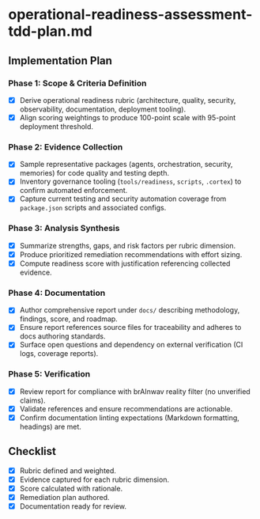 # operational-readiness-assessment-tdd-plan.md

## Implementation Plan

### Phase 1: Scope & Criteria Definition
- [x] Derive operational readiness rubric (architecture, quality, security, observability, documentation, deployment tooling).
- [x] Align scoring weightings to produce 100-point scale with 95-point deployment threshold.

### Phase 2: Evidence Collection
- [x] Sample representative packages (agents, orchestration, security, memories) for code quality and testing depth.
- [x] Inventory governance tooling (`tools/readiness`, `scripts`, `.cortex`) to confirm automated enforcement.
- [x] Capture current testing and security automation coverage from `package.json` scripts and associated configs.

### Phase 3: Analysis Synthesis
- [x] Summarize strengths, gaps, and risk factors per rubric dimension.
- [x] Produce prioritized remediation recommendations with effort sizing.
- [x] Compute readiness score with justification referencing collected evidence.

### Phase 4: Documentation
- [x] Author comprehensive report under `docs/` describing methodology, findings, score, and roadmap.
- [x] Ensure report references source files for traceability and adheres to docs authoring standards.
- [x] Surface open questions and dependency on external verification (CI logs, coverage reports).

### Phase 5: Verification
- [x] Review report for compliance with brAInwav reality filter (no unverified claims).
- [x] Validate references and ensure recommendations are actionable.
- [x] Confirm documentation linting expectations (Markdown formatting, headings) are met.

## Checklist
- [x] Rubric defined and weighted.
- [x] Evidence captured for each rubric dimension.
- [x] Score calculated with rationale.
- [x] Remediation plan authored.
- [x] Documentation ready for review.
